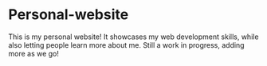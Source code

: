 # Personal-website
This is my personal website! It showcases my web development skills, while also letting people learn more about me. Still a work in progress, adding more as we go!
